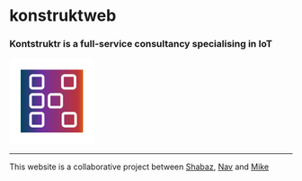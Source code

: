 # konstruktweb

### Kontstruktr is a full-service consultancy specialising in IoT

<img width="30%" src="assets\gif\360LogoSpin.gif">

---

This website is a collaborative project between [Shabaz](https://github.com/shabaz123), [Nav](https://github.com/navbisla) and [Mike](https://github.com/MakeItBack)
